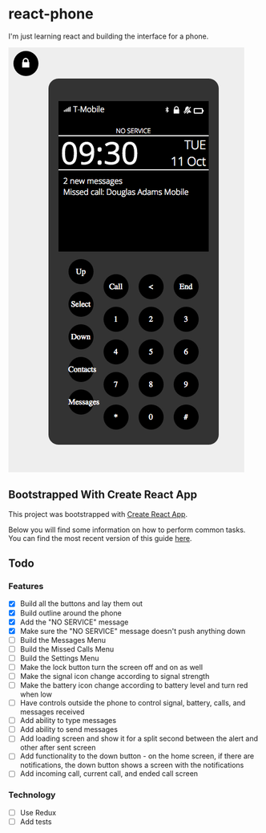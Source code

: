 # react-phone

I'm just learning react and building the interface for a phone.

![Screenshot](screenshot.png)

## Bootstrapped With Create React App

This project was bootstrapped with [Create React App](https://github.com/facebookincubator/create-react-app).

Below you will find some information on how to perform common tasks.  
You can find the most recent version of this guide [here](https://github.com/facebookincubator/create-react-app/blob/master/packages/react-scripts/template/README.md).

## Todo

### Features

- [x] Build all the buttons and lay them out
- [x] Build outline around the phone
- [x] Add the "NO SERVICE" message
- [x] Make sure the "NO SERVICE" message doesn't push anything down
- [ ] Build the Messages Menu
- [ ] Build the Missed Calls Menu
- [ ] Build the Settings Menu
- [ ] Make the lock button turn the screen off and on as well
- [ ] Make the signal icon change according to signal strength
- [ ] Make the battery icon  change according to battery level and turn red when low
- [ ] Have controls outside the phone to control signal, battery, calls, and messages received
- [ ] Add ability to type messages
- [ ] Add ability to send messages
- [ ] Add loading screen and show it for a split second between the alert and other after sent screen
- [ ] Add functionality to the down button - on the home screen, if there are notifications, the down button shows a screen with the notifications
- [ ] Add incoming call, current call, and ended call screen

### Technology

- [ ] Use Redux
- [ ] Add tests
